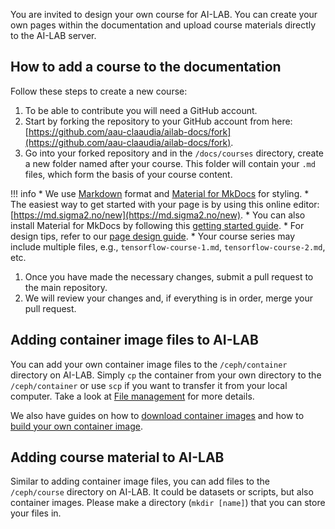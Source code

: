 You are invited to design your own course for AI-LAB. You can create your own pages within the documentation and upload course materials directly to the AI-LAB server.

## How to add a course to the documentation
Follow these steps to create a new course:

1. To be able to contribute you will need a GitHub account.
2. Start by forking the repository to your GitHub account from here: [https://github.com/aau-claaudia/ailab-docs/fork](https://github.com/aau-claaudia/ailab-docs/fork).
3. Go into your forked repository and in the `/docs/courses` directory, create a new folder named after your course. This folder will contain your `.md` files, which form the basis of your course content.

!!! info
      * We use [Markdown](https://en.wikipedia.org/wiki/Markdown) format and [Material for MkDocs](https://squidfunk.github.io/mkdocs-material/) for styling. 
      * The easiest way to get started with your page is by using this online editor: [https://md.sigma2.no/new](https://md.sigma2.no/new).
      * You can also install Material for MkDocs by following this [getting started guide](https://squidfunk.github.io/mkdocs-material/getting-started/).
      * For design tips, refer to our [page design guide](page-design-guide.md).
      * Your course series may include multiple files, e.g., `tensorflow-course-1.md`, `tensorflow-course-2.md`, etc.

1. Once you have made the necessary changes, submit a pull request to the main repository.
2. We will review your changes and, if everything is in order, merge your pull request.

## Adding container image files to AI-LAB
You can add your own container image files to the `/ceph/container` directory on AI-LAB. Simply `cp` the container from your own directory to the `/ceph/container` or use `scp` if you want to transfer it from your local computer. Take a look at [File management](../../getting-started/file-management.md) for more details. 

We also have guides on how to [download container images](../../additional-guides/download-container-images.md) and how to [build your own container image](../../additional-guides/building-your-own-container-image.md).


## Adding course material to AI-LAB
Similar to adding container image files, you can add files to the `/ceph/course` directory on AI-LAB. It could be datasets or scripts, but also container images. Please make a directory (`mkdir [name]`) that you can store your files in.